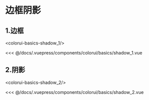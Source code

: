 # 边框阴影

## 1.边框

<baseComponent-codeBox
  title=""
  description=""
  onlineLink="">
  <colorui-basics-shadow_1/>
  <!-- 这里直接设置 引入的展示代码 ；注意引入代码一定不能缩进！！！否则不能生效！-->
  <highlight-code slot="codeText" lang="vue">
<<< @/docs/.vuepress/components/colorui/basics/shadow_1.vue
  </highlight-code>
</baseComponent-codeBox>


## 2.阴影

<baseComponent-codeBox
  title=""
  description=""
  onlineLink="">
  <colorui-basics-shadow_2/>
  <!-- 这里直接设置 引入的展示代码 ；注意引入代码一定不能缩进！！！否则不能生效！-->
  <highlight-code slot="codeText" lang="vue">
<<< @/docs/.vuepress/components/colorui/basics/shadow_2.vue
  </highlight-code>
</baseComponent-codeBox>